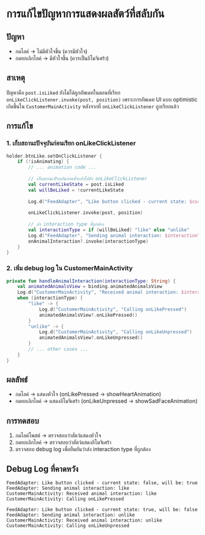 # การแก้ไขปัญหาการแสดงผลสัตว์ที่สลับกัน

## ปัญหา
- กดไลค์ → ไม่มีหัวใจขึ้น (ควรมีหัวใจ)
- กดยกเลิกไลค์ → มีหัวใจขึ้น (ควรเป็นอิโมจิเศร้า)

## สาเหตุ
ปัญหาคือ `post.isLiked` ยังไม่ได้ถูกอัพเดทในตอนที่เรียก `onLikeClickListener.invoke(post, position)` เพราะการอัพเดท UI แบบ optimistic เกิดขึ้นใน `CustomerMainActivity` หลังจากที่ `onLikeClickListener` ถูกเรียกแล้ว

## การแก้ไข

### 1. เก็บสถานะปัจจุบันก่อนเรียก onLikeClickListener
```kotlin
holder.btnLike.setOnClickListener {
    if (!isAnimating) {
        // ... animation code ...
        
        // เก็บสถานะปัจจุบันก่อนที่จะส่งไปยัง onLikeClickListener
        val currentLikeState = post.isLiked
        val willBeLiked = !currentLikeState
        
        Log.d("FeedAdapter", "Like button clicked - current state: $currentLikeState, will be: $willBeLiked")
        
        onLikeClickListener.invoke(post, position)
        
        // ส่ง interaction type ที่ถูกต้อง
        val interactionType = if (willBeLiked) "like" else "unlike"
        Log.d("FeedAdapter", "Sending animal interaction: $interactionType")
        onAnimalInteraction?.invoke(interactionType)
    }
}
```

### 2. เพิ่ม debug log ใน CustomerMainActivity
```kotlin
private fun handleAnimalInteraction(interactionType: String) {
    val animatedAnimalsView = binding.animatedAnimalsView
    Log.d("CustomerMainActivity", "Received animal interaction: $interactionType")
    when (interactionType) {
        "like" -> {
            Log.d("CustomerMainActivity", "Calling onLikePressed")
            animatedAnimalsView?.onLikePressed()
        }
        "unlike" -> {
            Log.d("CustomerMainActivity", "Calling onLikeUnpressed")
            animatedAnimalsView?.onLikeUnpressed()
        }
        // ... other cases ...
    }
}
```

## ผลลัพธ์
- กดไลค์ → แสดงหัวใจ (onLikePressed → showHeartAnimation)
- กดยกเลิกไลค์ → แสดงอิโมจิเศร้า (onLikeUnpressed → showSadFaceAnimation)

## การทดสอบ
1. กดไลค์โพสต์ → ตรวจสอบว่าสัตว์แสดงหัวใจ
2. กดยกเลิกไลค์ → ตรวจสอบว่าสัตว์แสดงอิโมจิเศร้า
3. ตรวจสอบ debug log เพื่อยืนยันว่าส่ง interaction type ที่ถูกต้อง

## Debug Log ที่คาดหวัง
```
FeedAdapter: Like button clicked - current state: false, will be: true
FeedAdapter: Sending animal interaction: like
CustomerMainActivity: Received animal interaction: like
CustomerMainActivity: Calling onLikePressed
```

```
FeedAdapter: Like button clicked - current state: true, will be: false
FeedAdapter: Sending animal interaction: unlike
CustomerMainActivity: Received animal interaction: unlike
CustomerMainActivity: Calling onLikeUnpressed
``` 